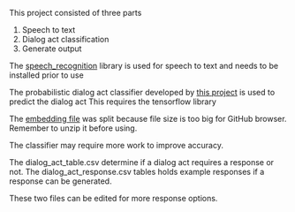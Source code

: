 This project consisted of three parts

1. Speech to text
2. Dialog act classification
3. Generate output

The [speech_recognition](https://pypi.org/project/SpeechRecognition/) library is used for speech to text and needs to be installed prior to use

The probabilistic dialog act classifier developed by [this project](https://github.com/NathanDuran/Probabilistic-RNN-DA-Classifier) is used to predict the dialog act
This requires the tensorflow library

The [embedding file](/embeddings/word2vec_swda_300dim.txt) was split because file size is too big for GitHub browser.
Remember to unzip it before using.

The classifier may require more work to improve accuracy.

The dialog_act_table.csv determine if a dialog act requires a response or not. 
The dialog_act_response.csv tables holds example responses if a response can be generated.

These two files can be edited for more response options.
